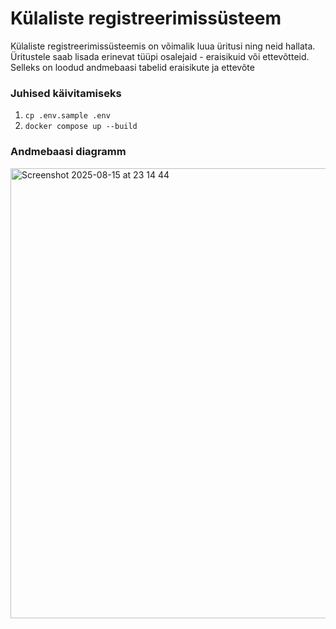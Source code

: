 # Külaliste registreerimissüsteem

Külaliste registreerimissüsteemis on võimalik luua üritusi ning neid hallata. Üritustele saab lisada erinevat tüüpi osalejaid - eraisikuid või ettevõtteid. Selleks on loodud andmebaasi tabelid eraisikute ja ettevõte

### Juhised käivitamiseks

1. `cp .env.sample .env`
2. `docker compose up --build`

### Andmebaasi diagramm
<img width="1242" height="720" alt="Screenshot 2025-08-15 at 23 14 44" src="https://github.com/user-attachments/assets/b9b73794-e3eb-4b45-a37c-bfeceefcdcf6" />

